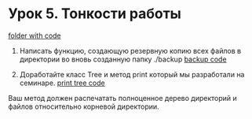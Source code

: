 # Урок 5. Тонкости работы

[folder with code](src\main\java\ru\geekbrains\lesson5)

1. Написать функцию, создающую резервную копию всех файлов в директории во вновь созданную папку ./backup
[backup code](src\main\java\ru\geekbrains\lesson5\BackupCreator.java)

2. Доработайте класс Tree и метод print который мы разработали на семинаре. 
[print tree code](src\main\java\ru\geekbrains\lesson5\Tree.java)

Ваш метод должен распечатать полноценное дерево директорий и файлов относительно корневой директории.

